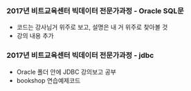 ### 2017년 비트교육센터 빅데이터 전문가과정 - Oracle SQL문
- 코드는 강사님거 위주로 보고, 설명은 내 거 위주로 찾아볼 것
- 강의 내용 추가

### 2017년 비트교육센터 빅데이터 전문가과정 - jdbc
- Oracle 폴더 안에 JDBC 강의보고 공부
- bookshop 연습예제코드
